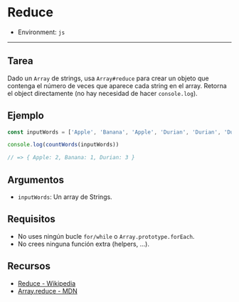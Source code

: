 # Reduce

* Environment: `js`

***

## Tarea

Dado un `Array` de strings, usa `Array#reduce` para crear un objeto que contenga
el número de veces que aparece cada string en el array. Retorna el object
directamente (no hay necesidad de hacer `console.log`).

## Ejemplo

```js
const inputWords = ['Apple', 'Banana', 'Apple', 'Durian', 'Durian', 'Durian']

console.log(countWords(inputWords))

// => { Apple: 2, Banana: 1, Durian: 3 }
```

## Argumentos

* `inputWords`: Un array de Strings.

## Requisitos

* No uses ningún bucle `for/while` o `Array.prototype.forEach`.
* No crees ninguna función extra (helpers, ...).

## Recursos

* [Reduce - Wikipedia](https://en.wikipedia.org/wiki/Reduce_(higher-order_function))
* [Array.reduce - MDN](https://developer.mozilla.org/en-US/docs/Web/JavaScript/Reference/Global_Objects/Array/reduce)
